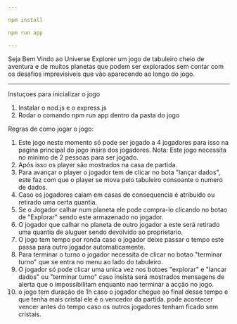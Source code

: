 ```yaml
---

npm install

npm run app

---
```


Seja Bem Vindo ao Universe Explorer um jogo de tabuleiro cheio de aventura e de muitos planetas que podem ser explorados sem contar com os desafios imprevisiveis que vão aparecendo ao longo do jogo.

---

Instuçoes para inicializar o jogo

1. Instalar o nod.js e o express.js
2. Rodar o comando npm run app dentro da pasta do jogo

Regras de como jogar o jogo:
1. Este jogo neste momento só pode ser jogado a 4 jogadores para isso na pagina principal do jogo insira dos jogadores. Nota: Este jogo necessita no minimo de 2 pessoas para ser jogado.
2. Após isso os player são mostrados na casa de partida.
3. Para avançar o player o jogador tem de clicar no bota "lançar dados", este faz com que o player se mova pelo tabuleiro consoante o numero de dados.
4. Caso os jogadores caiam em casas de consequencia é atribuido ou retirado uma certa quantia.
5. Se o Jogador calhar num planeta ele pode compra-lo clicando no botao de "Explorar" sendo este armazenado no jogador.
6. O jogador que calhar no planeta de outro jogador a este será retirado uma quantia de aluguer sendo devolvido ao proprietario.
7. O jogo tem tempo por ronda caso o jogador deixe passar o tempo este passa para outro jogador automaticamente.
8. Para terminar o turno o jogador necessita de clicar no botao "terminar turno" que se entra no menu ao lado do tabuleiro.
9. O jogador só pode clicar uma unica vez nos botoes "explorar" e "lancar dados" ou "terminar turno" caso insista será mostrados mensagens de alerta que o impossibilitam enquanto nao terminar a acção no jogo.
10. o jogo tem duração de 1h caso o jogador chegue ao final desse tempo e que tenha mais cristal ele é o vencedor da partida. pode acontecer vencer antes do tempo caso os outros jogadores tenham ficado sem cristais.
 
